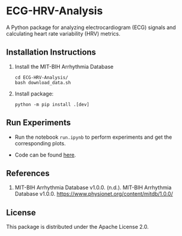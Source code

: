 # ECG-HRV-Analysis

A Python package for analyzing electrocardiogram (ECG) signals and calculating heart rate variability (HRV) metrics.

## Installation Instructions 
1. Install the MIT-BIH Arrhythmia Database 
    ```
   cd ECG-HRV-Analysis/
   bash download_data.sh 
    ```

2. Install package:
    ```
   python -m pip install .[dev]
    ``` 

## Run Experiments

* Run the notebook ` run.ipynb ` to perform experiments and get the corresponding plots. 

* Code can be found  [here](https://github.com/Maria-Iosif/ECG-HRV-Analysis/tree/main/ecg_hrv_analysis).



## References 
   1. MIT-BIH Arrhythmia Database v1.0.0. (n.d.). MIT-BIH Arrhythmia Database v1.0.0. 
   https://www.physionet.org/content/mitdb/1.0.0/

## License
   
   This package is distributed under the Apache License 2.0.
